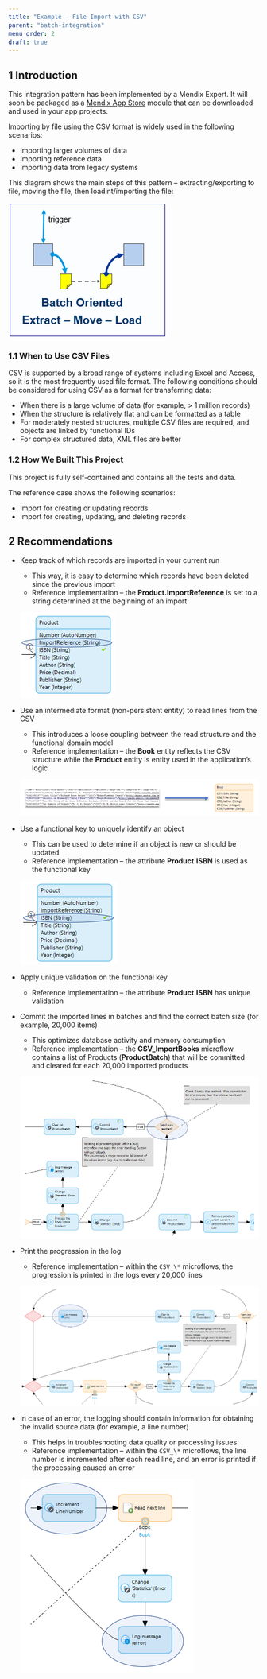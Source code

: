 ```yaml
---
title: "Example – File Import with CSV"
parent: "batch-integration"
menu_order: 2
draft: true
---
```


## 1 Introduction

This integration pattern has been implemented by a Mendix Expert. It will soon be packaged as a [Mendix App Store](https://appstore.home.mendix.com/index3.html) module that can be downloaded and used in your app projects.

Importing by file using the CSV format is widely used in the following scenarios:

* Importing larger volumes of data
* Importing reference data
* Importing data from legacy systems

This diagram shows the main steps of this pattern – extracting/exporting to file, moving the file, then loadint/importing the file:

![](attachments/csv/csv-import.png)

### 1.1 When to Use CSV Files

CSV is supported by a broad range of systems including Excel and Access, so it is the most frequently used file format. The following conditions should be considered for using CSV as a format for transferring data:

* When there is a large volume of data (for example, > 1 million records)
* When  the structure is relatively flat and can be formatted as a table
* For moderately nested structures, multiple CSV files are required, and objects are linked by functional IDs
* For complex structured data, XML files are better

### 1.2 How We Built This Project

This project is fully self-contained and contains all the tests and data.

The reference case shows the following scenarios:

* Import for creating or updating records
* Import for creating, updating, and deleting records

## 2 Recommendations

* Keep track of which records are imported in your current run
	* This way, it is easy to determine which records have been deleted since the previous import
	* Reference implementation – the **Product.ImportReference** is set to a string determined at the beginning of an import

	![](attachments/csv/do1.png)

* Use an intermediate format (non-persistent entity) to read lines from the CSV
	* This introduces a loose coupling between the read structure and the functional domain model
	* Reference implementation – the **Book** entity reflects the CSV structure while the **Product** entity is entity used in the application’s logic

	![](attachments/csv/do2.png)

* Use a functional key to uniquely identify an object
	* This can be used to determine if an object is new or should be updated
	* Reference implementation – the attribute **Product.ISBN** is used as the functional key

	![](attachments/csv/do3.png)

* Apply unique validation on the functional key	
	
	* Reference implementation – the attribute **Product.ISBN** has unique validation
* Commit the imported lines in batches and find the correct batch size (for example, 20,000 items)
	* This optimizes database activity and memory consumption
	* Reference implementation – the **CSV_ImportBooks** microflow contains a list of    Products (**ProductBatch**) that will be committed and cleared for each 20,000 imported products

	![](attachments/csv/do4.png)

* Print the progression in the log
	* Reference implementation – within the `CSV_\*` microflows, the progression is printed in the logs every 20,000 lines

	![](attachments/csv/do5.png)

* In case of an error, the logging should contain information for obtaining the invalid source data (for example, a line number)
	* This helps in troubleshooting data quality or processing issues
	* Reference implementation – within the `CSV_\*` microflows, the line number is     incremented after each read line, and an error is printed if the processing caused an error

	![](attachments/csv/do6.png)
